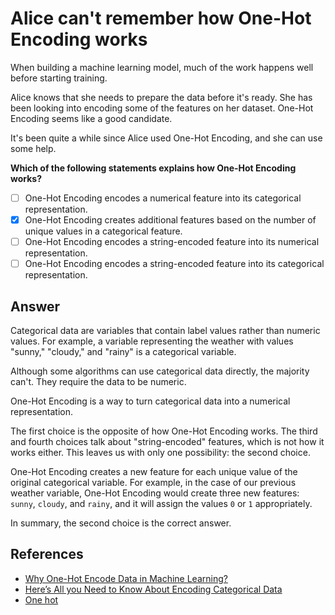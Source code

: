 # Alice can't remember how One-Hot Encoding works

When building a machine learning model, much of the work happens well before starting training.

Alice knows that she needs to prepare the data before it's ready. She has been looking into encoding some of the features on her dataset. One-Hot Encoding seems like a good candidate.

It's been quite a while since Alice used One-Hot Encoding, and she can use some help.

**Which of the following statements explains how One-Hot Encoding works?**

- [ ] One-Hot Encoding encodes a numerical feature into its categorical representation.
- [x] One-Hot Encoding creates additional features based on the number of unique values in a categorical feature.
- [ ] One-Hot Encoding encodes a string-encoded feature into its numerical representation.
- [ ] One-Hot Encoding encodes a string-encoded feature into its categorical representation.

## Answer

Categorical data are variables that contain label values rather than numeric values. For example, a variable representing the weather with values "sunny," "cloudy," and "rainy" is a categorical variable.

Although some algorithms can use categorical data directly, the majority can't. They require the data to be numeric.

One-Hot Encoding is a way to turn categorical data into a numerical representation.

The first choice is the opposite of how One-Hot Encoding works. The third and fourth choices talk about "string-encoded" features, which is not how it works either. This leaves us with only one possibility: the second choice.

One-Hot Encoding creates a new feature for each unique value of the original categorical variable. For example, in the case of our previous weather variable, One-Hot Encoding would create three new features: `sunny`, `cloudy`, and `rainy`, and it will assign the values `0` or `1` appropriately.

In summary, the second choice is the correct answer.

## References

- [Why One-Hot Encode Data in Machine Learning?](https://machinelearningmastery.com/why-one-hot-encode-data-in-machine-learning/)
- [Here’s All you Need to Know About Encoding Categorical Data](https://www.analyticsvidhya.com/blog/2020/08/types-of-categorical-data-encoding/)
- [One hot](https://en.wikipedia.org/wiki/One-hot)
